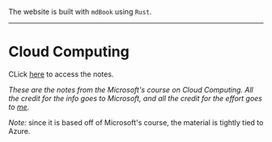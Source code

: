 The website is built with `mdBook` using `Rust`. 
___

# Cloud Computing

CLick [here](https://anastasia-sosnovskikh.github.io/cloud_computing_microsoft/) to access the notes.

*These are the notes from the Microsoft's course on Cloud Computing. 
All the credit for the info goes to Microsoft, and all the credit for the effort goes to [me](https://www.linkedin.com/in/anastasia-sosnovskikh/).*

*Note:* since it is based off of Microsoft's course, the material is tightly tied to Azure. 
